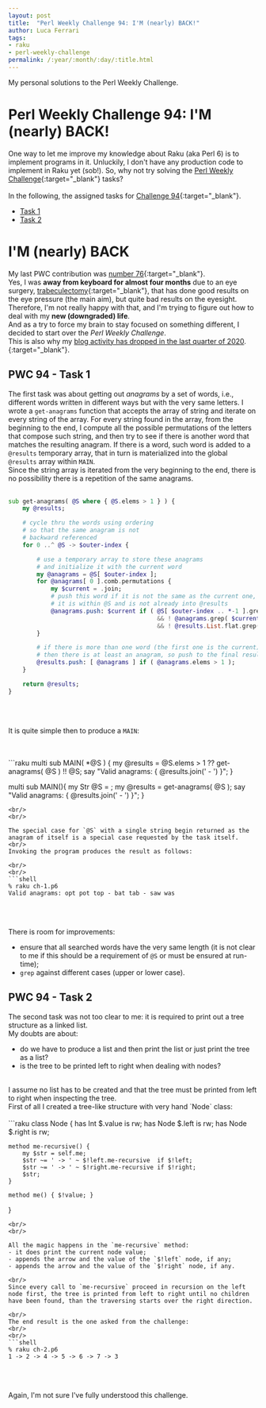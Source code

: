 ```yaml
---
layout: post
title:  "Perl Weekly Challenge 94: I'M (nearly) BACK!"
author: Luca Ferrari
tags:
- raku
- perl-weekly-challenge
permalink: /:year/:month/:day/:title.html
---
```

My personal solutions to the Perl Weekly Challenge.

# Perl Weekly Challenge 94: I'M (nearly) BACK!

One way to let me improve my knowledge about Raku (aka Perl 6) is to implement programs in it.
Unluckily, I don't have any production code to implement in Raku yet (sob!).
So, why not try solving the [Perl Weekly Challenge](https://perlweeklychallenge.org/){:target="_blank"} tasks?
<br/>
<br/>
In the following, the assigned tasks for [Challenge 94](https://perlweeklychallenge.org/blog/perl-weekly-challenge-094/){:target="_blank"}.
<br/>
- [Task 1](#task1)
- [Task 2](#task2)



# I'M (nearly) BACK

My last PWC contribution was [number 76](https://fluca1978.github.io/2020/08/31/PerlWeeklyChallenge76.html){:target="_blank"}.
<br/>
Yes, I was **away from keyboard for almost four months** due to an eye surgery, [trabeculectomy](https://en.wikipedia.org/wiki/Trabeculectomy){:target="_blank"}, that has done good results on the eye pressure (the main aim), but quite bad results on the eyesight.
<br/>
Therefore, I'm not really happy with that, and I'm trying to figure out how to deal with my **new (downgraded) life**.
<br/>
And as a try to force my brain to stay focused on something different, I decided to start over the *Perl Weekly Challenge*.
<br/>
This is also why my [blog activity has dropped in the last quarter of 2020](https://fluca1978.github.io/stats/).{:target="_blank"}.

<a name="task1"></a>
## PWC 94 - Task 1

The first task was about getting out *anagrams* by a set of words, i.e., different words written in different ways but with the very same letters.
I wrote a `get-anagrams` function that accepts the array of string and iterate on every string of the array.
For every string found in the array, from the beginning to the end, I compute all the possible permutations of the letters that compose such string, and then try to see if there is another word that matches the resulting anagram. If there is a word, such word is added to a `@results` temporary array, that in turn is materialized into the global `@results` array within `MAIN`.
<br/>
Since the string array is iterated from the very beginning to the end, there is no possibility there is a repetition of the same anagrams.
<br/>
<br/>
```raku
sub get-anagrams( @S where { @S.elems > 1 } ) {
    my @results;

    # cycle thru the words using ordering
    # so that the same anagram is not
    # backward referenced
    for 0 ..^ @S -> $outer-index {

        # use a temporary array to store these anagrams
        # and initialize it with the current word
        my @anagrams = @S[ $outer-index ];
        for @anagrams[ 0 ].comb.permutations {
            my $current = .join;
            # push this word if it is not the same as the current one,
            # it is within @S and is not already into @results
            @anagrams.push: $current if ( @S[ $outer-index .. *-1 ].grep( $current )
                                          && ! @anagrams.grep( $current )
                                          && ! @results.List.flat.grep( $current ) );
        }

        # if there is more than one word (the first one is the current)
        # then there is at least an anagram, so push to the final results
        @results.push: [ @anagrams ] if ( @anagrams.elems > 1 );
    }

    return @results;
}
```
<br/>
<br/>

It is quite simple then to produce a `MAIN`:

<br/>
<br/>
```raku
multi sub MAIN( *@S ) {
    my @results = @S.elems > 1 ??  get-anagrams( @S ) !! @S;
    say "Valid anagrams: { @results.join(' - ') }";
}

multi sub MAIN(){
    my Str @S = <opt bat saw tab pot top was>;
    my @results = get-anagrams( @S );
    say "Valid anagrams: { @results.join(' - ') }";
}
```
<br/>
<br/>

The special case for `@S` with a single string begin returned as the anagram of itself is a special case requested by the task itself.
<br/>
Invoking the program produces the result as follows:

<br/>
<br/>
```shell
% raku ch-1.p6        
Valid anagrams: opt pot top - bat tab - saw was
```
<br/>
<br/>

There is room for improvements:
- ensure that all searched words have the very same length (it is not clear to me if this should be a requirement of `@S` or must be ensured at run-time);
- `grep` against different cases (upper or lower case).



<a name="task2"></a>
## PWC 94 - Task 2

The second task was not too clear to me: it is required to print out a tree structure as a linked list.
<br/>
My doubts are about:
- do we have to produce a list and then print the list or just print the tree as a list?
- is the tree to be printed left to right when dealing with nodes?
<br/>
I assume no list has to be created and that the tree must be printed from left to right when inspecting the tree.
<br/>
First of all I created a tree-like structure with very hand `Node` class:

<br/>
<br/>
```raku
class Node {
    has Int $.value  is rw;
    has Node $.left  is rw;
    has Node $.right is rw;


    method me-recursive() {
        my $str = self.me;
        $str ~= ' -> ' ~ $!left.me-recursive  if $!left;
        $str ~= ' -> ' ~ $!right.me-recursive if $!right;
        $str;
    }

    method me() { $!value; }

}

```
<br/>
<br/>

All the magic happens in the `me-recursive` method:
- it does print the current node value;
- appends the arrow and the value of the `$!left` node, if any;
- appends the arrow and the value of the `$!right` node, if any.

<br/>
Since every call to `me-recursive` proceed in recursion on the left node first, the tree is printed from left to right until no children have been found, than the traversing starts over the right direction.

<br/>
The end result is the one asked from the challenge:
<br/>
<br/>
```shell
% raku ch-2.p6        
1 -> 2 -> 4 -> 5 -> 6 -> 7 -> 3
```
<br/>
<br/>

Again, I'm not sure I've fully understood this challenge.

